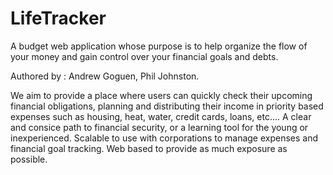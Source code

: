 # LifeTracker
A budget web application whose purpose is to help organize the flow of your money and gain control over your financial
goals and debts.

Authored by : Andrew Goguen, Phil Johnston.

We aim to provide a place where users can quickly check their upcoming financial obligations, planning and distributing their income in priority based expenses such as housing, heat, water, credit cards, loans, etc....
A clear and consice path to financial security, or a learning tool for the young or inexperienced.
Scalable to use with corporations to manage expenses and  financial goal tracking.
Web based to provide as much exposure as possible.
